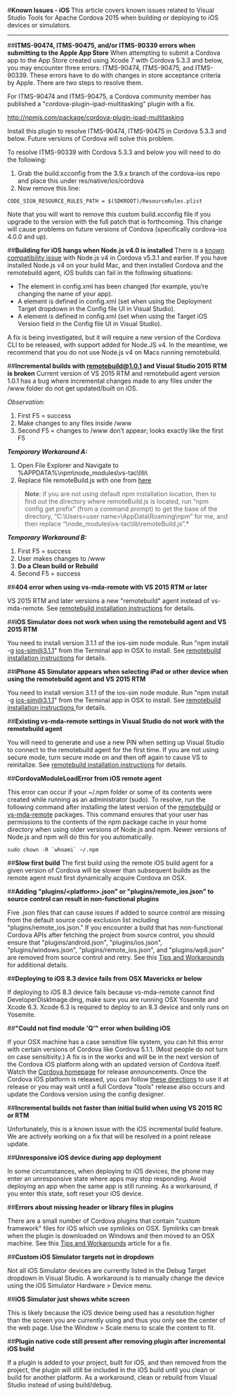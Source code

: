 <properties pageTitle="Known Issues - iOS"
  description="This is an article on bower tutorial"
  services=""
  documentationCenter=""
  authors="kirupa" />
  <tags
     ms.service="na"
     ms.devlang="javascript"
     ms.topic="article"
     ms.tgt_pltfrm="mobile-multiple"
     ms.workload="na"
     ms.date="09/10/2015"
     ms.author="kirupac"/>

#**Known Issues - iOS**
This article covers known issues related to Visual Studio Tools for Apache Cordova 2015 when building or deploying to iOS devices or simulators.

----------
##**ITMS-90474, ITMS-90475, and/or ITMS-90339 errors when submitting to the Apple App Store** 
When attempting to submit a Cordova app to the App Store created using Xcode 7 with Cordova 5.3.3 and below, you may encounter three errors: ITMS-90474, ITMS-90475, and ITMS-90339. These errors have to do with changes in store acceptance criteria by Apple.  There are two steps to resolve them.

For ITMS-90474 and ITMS-90475, a Cordova community member has published a "cordova-plugin-ipad-multitasking" plugin with a fix.

http://npmjs.com/package/cordova-plugin-ipad-multitasking

Install this plugin to resolve ITMS-90474, ITMS-90475 in Cordova 5.3.3 and below. Future versions of Cordova will solve this problem.

To resolve ITMS-90339 with Cordova 5.3.3 and below you will need to do the following: 

1.	Grab the build.xcconfig from the 3.9.x branch of the cordova-ios repo and place this under res/native/ios/cordova
2.	Now remove this line:

~~~~~~~~~~~~~~~~~~~~~~~~
CODE_SIGN_RESOURCE_RULES_PATH = $(SDKROOT)/ResourceRules.plist
~~~~~~~~~~~~~~~~~~~~~~~~

Note that you will want to remove this custom build.xcconfig file if you upgrade to the version with the full patch that is forthcoming.  This change will cause problems on future versions of Cordova (specifically cordova-ios 4.0.0 and up).

##**Building for iOS hangs when Node.js v4.0 is installed**
There is a [known compatibility issue](https://issues.apache.org/jira/browse/CB-9297) with Node.js v4 in Cordova v5.3.1 and earlier. If you have installed Node.js v4 on your build Mac, and then installed Cordova and the remotebuild agent, iOS builds can fail in the following situations:
* The <name> element in config.xml has been changed (for example, you’re changing the name of your app).
* A <deployment-target> element is defined in config.xml (set when using the Deployment Target dropdown in the Config file UI in Visual Studio).
* A <target-device> element is defined in config.xml (set when using the Target iOS Version field in the Config file UI in Visual Studio).

A fix is being investigated, but it will require a new version of the Cordova CLI to be released, with support added for Node.JS v4. In the meantime, we recommend that you do not use Node.js v4 on Macs running remotebuild.

##**Incremental builds with remotebuild@1.0.1 and Visual Studio 2015 RTM is broken**
Current version of VS 2015 RTM and remotebuild agent version 1.0.1 has a bug where incremental changes made to any files under the /www folder do not get updated/built on iOS.

*Observation:*

1.	First F5 = success
2.	Make changes to any files inside /www
3.	Second F5 = changes to /www don’t appear; looks exactly like the first F5


***Temporary Workaround A:***

1. Open File Explorer and Navigate to %APPDATA%\npm\node_modules\vs-tac\lib\
2. Replace file remoteBuild.js with one from [here](https://raw.githubusercontent.com/Microsoft/cordova-docs/master/known-issues/ios-remote-incremental-build-fix/remoteBuild.js)

> **Note**: if you are not using default npm installation location, then to find out the directory where remoteBuild.js is located, run “npm config get prefix” (from a command prompt) to get the base of the directory, “C:\Users\<user name>\AppData\Roaming\npm” for me, and then replace “\node_modules\vs-tac\lib\remoteBuild.js”.*

***Temporary Workaround B:***

1. First F5 = success
2. User makes changes to /www
3. **Do a Clean build or Rebuild**
4. Second F5 = success

##**404 error when using vs-mda-remote with VS 2015 RTM or later**

VS 2015 RTM and later versions a new "remotebuild" agent instead of vs-mda-remote. See [remotebuild installation instructions](http://go.microsoft.com/fwlink/?LinkID=533745) for details.

##**iOS Simulator does not work when using the remotebuild agent and VS 2015 RTM**

You need to install version 3.1.1 of the ios-sim node module. Run "npm install -g ios-sim@3.1.1" from the Terminal app in OSX to install. See [remotebuild installation instructions](http://go.microsoft.com/fwlink/?LinkID=533745) for details.

##**iPhone 4S Simulator appears when selecting iPad or other device when using the remotebuild agent and VS 2015 RTM**

You need to install version 3.1.1 of the ios-sim node module. Run "npm install -g ios-sim@3.1.1" from the Terminal app in OSX to install. See [remotebuild installation instructions ](http://go.microsoft.com/fwlink/?LinkID=533745) for details.

##**Existing vs-mda-remote settings in Visual Studio do not work with the remotebuild agent**

You will need to generate and use a new PIN when setting up Visual Studio to connect to the remotebuild agent for the first time. If you are not using secure mode, turn secure mode on and then off again to cause VS to reinitalize. See [remotebuild installation instructions](http://go.microsoft.com/fwlink/?LinkID=533745) for details.

##**CordovaModuleLoadError from iOS remote agent**

This error can occur if your ~/.npm folder or some of its contents were created while running as an administrator (sudo). To resolve, run the following command after installing the latest version of the [remotebuild](https://www.npmjs.com/package/remotebuild) or [vs-mda-remote](https://www.npmjs.com/package/vs-mda-remote) packages. This command ensures that your user has permissions to the contents of the npm package cache in your home directory when using older versions of Node.js and npm. Newer versions of Node.js and npm will do this for you automatically.

    sudo chown -R `whoami` ~/.npm

##**Slow first build**
The first build using the remote iOS build agent for a given version of Cordova will be slower than subsequent builds as the remote agent must first dynamically acquire Cordova on OSX.

##**Adding "plugins/&lt;platform&gt;.json" or "plugins/remote_ios.json" to source control can result in non-functional plugins**

Five .json files that can cause issues if added to source control are missing from the default source code exclusion list including "plugins/remote_ios.json." If you encounter a build that has non-functional Cordova APIs after fetching the project from source control, you should ensure that "plugins/android.json", "plugins/ios.json", "plugins/windows.json", "plugins/remote_ios.json", and "plugins/wp8.json" are removed from source control and retry. See this [Tips and Workarounds](../tips-and-workarounds/general/tips-and-workarounds-general-readme.md#missingexclude) for additional details.

##**Deploying to iOS 8.3 device fails from OSX Mavericks or below**

If deploying to iOS 8.3 device fails because vs-mda-remote cannot find DeveloperDiskImage.dmg, make sure you are running OSX Yosemite and Xcode 6.3. Xcode 6.3 is required to deploy to an 8.3 device and only runs on Yosemite.

##**"Could not find module 'Q'" error when building iOS**

If your OSX machine has a case sensitive file system, you can hit this error with certain versions of Cordova like Cordova 5.1.1. (Most people do not turn on case sensitivity.) A fix is in the works and will be in the next version of the Cordova iOS platform along with an updated version of Cordova itself. Watch the [Cordova homepage](http://cordova.apache.org) for release announcements. Once the Cordova iOS platform is released, you can follow [these directions](../tips-and-workarounds/general/tips-and-workarounds-general-readme.md#cordova-platform-ver) to use it at release or you may wait until a full Cordova "tools" release also occurs and update the Cordova version using the config designer.

##**Incremental builds not faster than initial build when using VS 2015 RC or RTM**

Unfortunately, this is a known issue with the iOS incremental build feature. We are actively working on a fix that will be resolved in a point release update.

##**Unresponsive iOS device during app deployment**

In some circumstances, when deploying to iOS devices, the phone may enter an unresponsive state where apps may stop responding. Avoid deploying an app when the same app is still running.
As a workaround, if you enter this state, soft reset your iOS device.

##**Errors about missing header or library files in plugins**

There are a small number of Cordova plugins that contain "custom framework" files for iOS which use symlinks on OSX. Symlinks can break when the plugin is downloaded on Windows and then moved to an OSX machine. See this [Tips and Workarounds](../tips-and-workarounds/ios/tips-and-workarounds-ios-readme.md#symlink) article for a fix.

##**Custom iOS Simulator targets not in dropdown**

Not all iOS Simulator devices are currently listed in the Debug Target dropdown in Visual Studio. A workaround is to manually change the device using the iOS Simulator Hardware > Device menu.

##**iOS Simulator just shows white screen**

This is likely because the iOS device being used has a resolution higher than the screen you are currently using and thus you only see the center of the web page. Use the Window > Scale menu to scale the content to fit.

##**Plugin native code still present after removing plugin after incremental iOS build**

If a plugin is added to your project, built for iOS, and then removed from the project, the plugin will still be included in the iOS build until you clean or build for another platform. As a workaround, clean or rebuild from Visual Studio instead of using build/debug.
